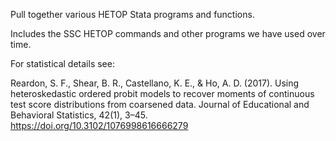 Pull together various HETOP Stata programs and functions. 

Includes the SSC HETOP commands and other programs we have used over time.

For statistical details see:

Reardon, S. F., Shear, B. R., Castellano, K. E., & Ho, A. D. (2017). Using heteroskedastic ordered probit models to recover moments of continuous test score distributions from coarsened data. Journal of Educational and Behavioral Statistics, 42(1), 3–45. https://doi.org/10.3102/1076998616666279
